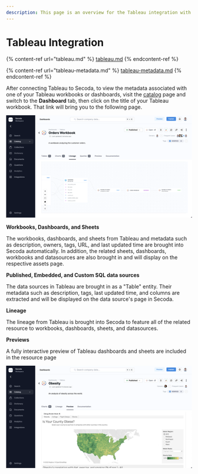 ```yaml
---
description: This page is an overview for the Tableau integration with Secoda
---
```


# Tableau Integration

{% content-ref url="tableau.md" %}
[tableau.md](tableau.md)
{% endcontent-ref %}

{% content-ref url="tableau-metadata.md" %}
[tableau-metadata.md](tableau-metadata.md)
{% endcontent-ref %}

After connecting Tableau to Secoda, to view the metadata associated with one of your Tableau workbooks or dashboards, visit the [catalog](https://app.secoda.co/catalog) page and switch to the **Dashboard** tab, then click on the title of your Tableau workbook. That link will bring you to the following page.

![](<../../.gitbook/assets/image (7).png>)

**Workbooks, Dashboards, and Sheets**

The workbooks, dashboards, and sheets from Tableau and metadata such as description, owners, tags, URL, and last updated time are brought into Secoda automatically. In addition, the related sheets, dashboards, workbooks and datasources are also brought in and will display on the respective assets page.

**Published, Embedded, and Custom SQL data sources**

The data sources in Tableau are brought in as a "Table" entity. Their metadata such as description, tags, last updated time, and columns are extracted and will be displayed on the data source's page in Secoda.

**Lineage**

The lineage from Tableau is brought into Secoda to feature all of the related resource to workbooks, dashboards, sheets, and datasources.

**Previews**

A fully interactive preview of Tableau dashboards and sheets are included in the resource page

![](<../../.gitbook/assets/image (3) (3).png>)

